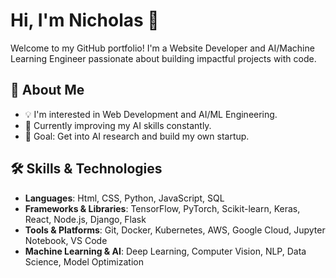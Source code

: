 # Hi, I'm Nicholas 👋

Welcome to my GitHub portfolio! I'm a Website Developer and AI/Machine Learning Engineer passionate about building impactful projects with code.

## 🚀 About Me
- 💡 I'm interested in Web Development and AI/ML Engineering.
- 🌱 Currently improving my AI skills constantly.
- 🎯 Goal: Get into AI research and build my own startup.

## 🛠 Skills & Technologies
- **Languages**: Html, CSS, Python, JavaScript, SQL
- **Frameworks & Libraries**: TensorFlow, PyTorch, Scikit-learn, Keras, React, Node.js, Django, Flask
- **Tools & Platforms**: Git, Docker, Kubernetes, AWS, Google Cloud, Jupyter Notebook, VS Code
- **Machine Learning & AI**: Deep Learning, Computer Vision, NLP, Data Science, Model Optimization

